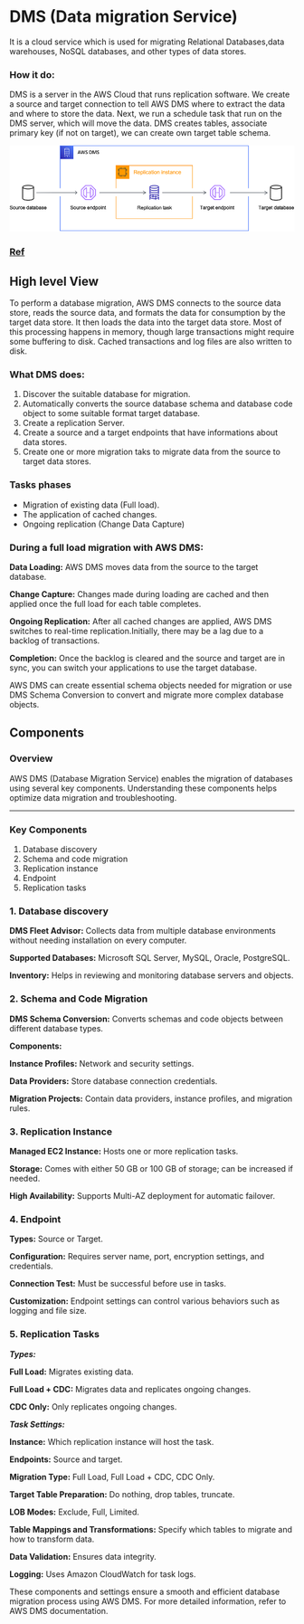 # DMS (Data migration Service)

It is a cloud service which is used for migrating Relational Databases,data warehouses, NoSQL databases, and other types of data stores.


### How it do:
DMS is a server in the AWS Cloud that runs replication software. 
We create a source and target connection to tell AWS DMS where to extract the data and where to store the data.
Next, we run a schedule task that run on the DMS server, which will move the data.
DMS creates tables, associate primary key (if not on target), we can create own target table schema.

![high level DMS](../img-ref/dms-01.png)
### [Ref](https://docs.aws.amazon.com/dms/latest/userguide/Welcome.html)


## High level View

To perform a database migration, AWS DMS connects to the source data store, reads the source data, and formats the data for consumption by the target data store. It then loads the data into the target data store. Most of this processing happens in memory, though large transactions might require some buffering to disk. Cached transactions and log files are also written to disk.

### What DMS does:
1. Discover the suitable database for migration.
2. Automatically converts the source database schema and database code object to some suitable format target database.
3. Create a replication Server.
4. Create a source and a target endpoints that have informations about data stores.
5. Create one or more migration taks to migrate data from the source to target data stores.

### Tasks phases
- Migration of existing data (Full load).
- The application of cached changes.
- Ongoing replication (Change Data Capture)

### During a full load migration with AWS DMS:

**Data Loading:** AWS DMS moves data from the source to the target database.

**Change Capture:** Changes made during loading are cached and then applied once the full load for each table completes.

**Ongoing Replication:** After all cached changes are applied, AWS DMS switches to real-time replication.Initially, there may be a lag due to a backlog of transactions.

**Completion:** Once the backlog is cleared and the source and target are in sync, you can switch your applications to use the target database.

AWS DMS can create essential schema objects needed for migration or use DMS Schema Conversion to convert and migrate more complex database objects.

## Components
### Overview
AWS DMS (Database Migration Service) enables the migration of databases using several key components. Understanding these components helps optimize data migration and troubleshooting.

----

### Key Components
1. Database discovery
2. Schema and code migration
3. Replication instance
4. Endpoint
5. Replication tasks

### 1. Database discovery
**DMS Fleet Advisor:** Collects data from multiple database environments without needing installation on every computer.

**Supported Databases:** Microsoft SQL Server, MySQL, Oracle, PostgreSQL.

**Inventory:** Helps in reviewing and monitoring database servers and objects.

### 2. Schema and Code Migration

**DMS Schema Conversion:** Converts schemas and code objects between different database types.

**Components:**

**Instance Profiles:** Network and security settings.

**Data Providers:** Store database connection credentials.

**Migration Projects:** Contain data providers, instance profiles, and migration rules.

### 3. Replication Instance

**Managed EC2 Instance:** Hosts one or more replication tasks.

**Storage:** Comes with either 50 GB or 100 GB of storage; can be increased if needed.

**High Availability:** Supports Multi-AZ deployment for automatic failover.

### 4. Endpoint

**Types:** Source or Target.

**Configuration:** Requires server name, port, encryption settings, and credentials.

**Connection Test:** Must be successful before use in tasks.

**Customization:** Endpoint settings can control various behaviors such as logging and file size.

### 5. Replication Tasks

***Types:***

**Full Load:** Migrates existing data.

**Full Load + CDC:** Migrates data and replicates ongoing changes.

**CDC Only:** Only replicates ongoing changes.

***Task Settings:***

**Instance:** Which replication instance will host the task.

**Endpoints:** Source and target.

**Migration Type:** Full Load, Full Load + CDC, CDC Only.

**Target Table Preparation:** Do nothing, drop tables, truncate.

**LOB Modes:** Exclude, Full, Limited.

**Table Mappings and Transformations:** Specify which tables to migrate and how to transform data.

**Data Validation:** Ensures data integrity.

**Logging:** Uses Amazon CloudWatch for task logs.

These components and settings ensure a smooth and efficient database migration process using AWS DMS. For more detailed information, refer to AWS DMS documentation.


